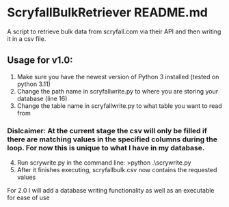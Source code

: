 # ScryfallBulkRetriever README.md
A script to retrieve bulk data from scryfall.com via their API and then writing it in a csv file.

## Usage for v1.0:
1. Make sure you have the newest version of Python 3 installed (tested on python 3.11)
2. Change the path name in scryfallwrite.py to where you are storing your database (line 16)
3. Change the table name in scryfallwrite.py to what table you want to read from
### Dislcaimer: At the current stage the csv will only be filled if there are matching values in the specified columns during the loop. For now this is unique to what I have in my database.
4. Run scrywrite.py in the command line: >python .\scrywrite.py
5. After it finishes executing, scryfallbulk.csv now contains the requested values

For 2.0 I will add a database writing functionality as well as an executable for ease of use